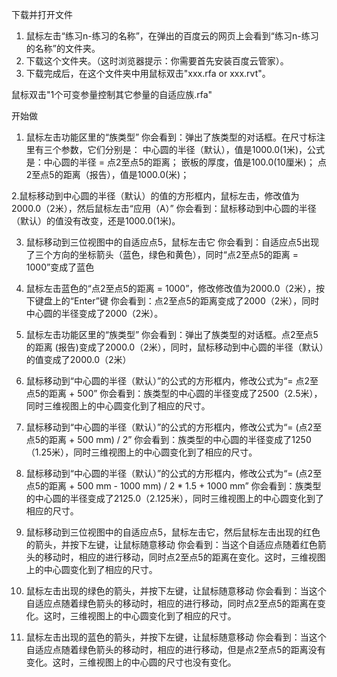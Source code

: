 下载并打开文件

1. 鼠标左击“练习n-练习的名称”，在弹出的百度云的网页上会看到“练习n-练习的名称”的文件夹。
2. 下载这个文件夹。（这时浏览器提示：你需要首先安装百度云管家）。
3. 下载完成后，在这个文件夹中用鼠标双击"xxx.rfa or xxx.rvt"。

鼠标双击"1个可变参量控制其它参量的自适应族.rfa"

开始做

1. 鼠标左击功能区里的“族类型”
你会看到：弹出了族类型的对话框。在尺寸标注里有三个参数，它们分别是：
中心圆的半径（默认），值是1000.0(1米)，公式是：中心圆的半径 = 点2至点5的距离；
嵌板的厚度，值是100.0(10厘米)；
点2至点5的距离（报告），值是1000.0(米)；

2.鼠标移动到中心圆的半径（默认）的值的方形框内，鼠标左击，修改值为2000.0（2米），然后鼠标左击“应用（A）”
你会看到：鼠标移动到中心圆的半径（默认）的值没有改变，还是1000.0(1米)。

3. 鼠标移动到三位视图中的自适应点5，鼠标左击它
你会看到：自适应点5出现了三个方向的坐标箭头（蓝色，绿色和黄色），同时“点2至点5的距离 = 1000”变成了蓝色

4. 鼠标左击蓝色的“点2至点5的距离 = 1000”，修改修改值为2000.0（2米），按下键盘上的“Enter”键 
你会看到：点2至点5的距离变成了2000（2米），同时中心圆的半径变成了2000（2米）。

5. 鼠标左击功能区里的“族类型”
你会看到：弹出了族类型的对话框。点2至点5的距离 (报告)变成了2000.0（2米），同时，鼠标移动到中心圆的半径（默认）的值变成了2000.0（2米）

6. 鼠标移动到“中心圆的半径（默认）”的公式的方形框内，修改公式为“= 点2至点5的距离 + 500”
你会看到：族类型的中心圆的半径变成了2500（2.5米），同时三维视图上的中心圆变化到了相应的尺寸。

7. 鼠标移动到“中心圆的半径（默认）”的公式的方形框内，修改公式为“= (点2至点5的距离 + 500 mm) / 2”
你会看到：族类型的中心圆的半径变成了1250（1.25米），同时三维视图上的中心圆变化到了相应的尺寸。

8. 鼠标移动到“中心圆的半径（默认）”的公式的方形框内，修改公式为“= (点2至点5的距离 + 500 mm - 1000 mm) / 2 * 1.5 + 1000 mm”
你会看到：族类型的中心圆的半径变成了2125.0（2.125米），同时三维视图上的中心圆变化到了相应的尺寸。

9. 鼠标移动到三位视图中的自适应点5，鼠标左击它，然后鼠标左击出现的红色的箭头，并按下左键，让鼠标随意移动
你会看到：当这个自适应点随着红色箭头的移动时，相应的进行移动，同时点2至点5的距离在变化。这时，三维视图上的中心圆变化到了相应的尺寸。

10. 鼠标左击出现的绿色的箭头，并按下左键，让鼠标随意移动
你会看到：当这个自适应点随着绿色箭头的移动时，相应的进行移动，同时点2至点5的距离在变化。这时，三维视图上的中心圆变化到了相应的尺寸。

11. 鼠标左击出现的蓝色的箭头，并按下左键，让鼠标随意移动
你会看到：当这个自适应点随着绿色箭头的移动时，相应的进行移动，但是点2至点5的距离没有变化。这时，三维视图上的中心圆的尺寸也没有变化。







